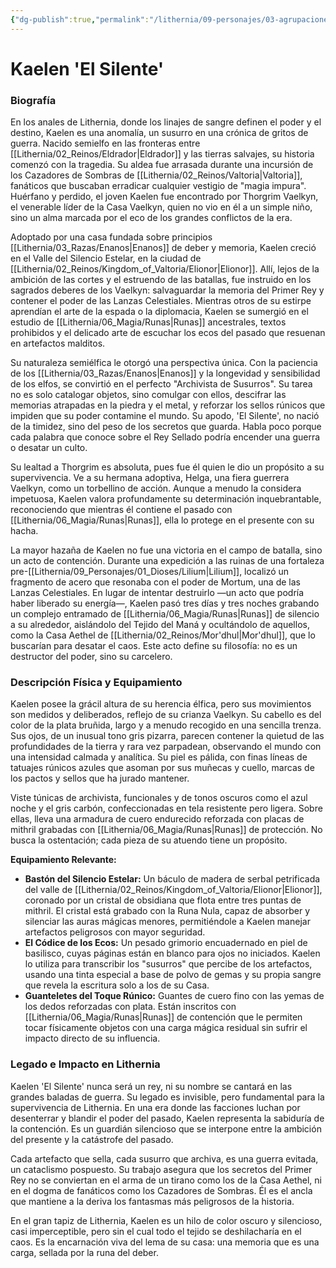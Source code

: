 ```yaml
---
{"dg-publish":true,"permalink":"/lithernia/09-personajes/03-agrupaciones/casa-vaelkyn/kaelen-el-silente/","tags":["lithernia","personajes","Casa Vaelkyn","semielfo","archivista"]}
---
```


# Kaelen 'El Silente'

### Biografía

En los anales de Lithernia, donde los linajes de sangre definen el poder y el destino, Kaelen es una anomalía, un susurro en una crónica de gritos de guerra. Nacido semielfo en las fronteras entre [[Lithernia/02_Reinos/Eldrador\|Eldrador]] y las tierras salvajes, su historia comenzó con la tragedia. Su aldea fue arrasada durante una incursión de los Cazadores de Sombras de [[Lithernia/02_Reinos/Valtoria\|Valtoria]], fanáticos que buscaban erradicar cualquier vestigio de "magia impura". Huérfano y perdido, el joven Kaelen fue encontrado por Thorgrim Vaelkyn, el venerable líder de la Casa Vaelkyn, quien no vio en él a un simple niño, sino un alma marcada por el eco de los grandes conflictos de la era.

Adoptado por una casa fundada sobre principios [[Lithernia/03_Razas/Enanos\|Enanos]] de deber y memoria, Kaelen creció en el Valle del Silencio Estelar, en la ciudad de [[Lithernia/02_Reinos/Kingdom_of_Valtoria/Elionor\|Elionor]]. Allí, lejos de la ambición de las cortes y el estruendo de las batallas, fue instruido en los sagrados deberes de los Vaelkyn: salvaguardar la memoria del Primer Rey y contener el poder de las Lanzas Celestiales. Mientras otros de su estirpe aprendían el arte de la espada o la diplomacia, Kaelen se sumergió en el estudio de [[Lithernia/06_Magia/Runas\|Runas]] ancestrales, textos prohibidos y el delicado arte de escuchar los ecos del pasado que resuenan en artefactos malditos.

Su naturaleza semiélfica le otorgó una perspectiva única. Con la paciencia de los [[Lithernia/03_Razas/Enanos\|Enanos]] y la longevidad y sensibilidad de los elfos, se convirtió en el perfecto "Archivista de Susurros". Su tarea no es solo catalogar objetos, sino comulgar con ellos, descifrar las memorias atrapadas en la piedra y el metal, y reforzar los sellos rúnicos que impiden que su poder contamine el mundo. Su apodo, 'El Silente', no nació de la timidez, sino del peso de los secretos que guarda. Habla poco porque cada palabra que conoce sobre el Rey Sellado podría encender una guerra o desatar un culto.

Su lealtad a Thorgrim es absoluta, pues fue él quien le dio un propósito a su supervivencia. Ve a su hermana adoptiva, Helga, una fiera guerrera Vaelkyn, como un torbellino de acción. Aunque a menudo la considera impetuosa, Kaelen valora profundamente su determinación inquebrantable, reconociendo que mientras él contiene el pasado con [[Lithernia/06_Magia/Runas\|Runas]], ella lo protege en el presente con su hacha.

La mayor hazaña de Kaelen no fue una victoria en el campo de batalla, sino un acto de contención. Durante una expedición a las ruinas de una fortaleza pre-[[Lithernia/09_Personajes/01_Dioses/Lilium\|Lilium]], localizó un fragmento de acero que resonaba con el poder de Mortum, una de las Lanzas Celestiales. En lugar de intentar destruirlo —un acto que podría haber liberado su energía—, Kaelen pasó tres días y tres noches grabando un complejo entramado de [[Lithernia/06_Magia/Runas\|Runas]] de silencio a su alrededor, aislándolo del Tejido del Maná y ocultándolo de aquellos, como la Casa Aethel de [[Lithernia/02_Reinos/Mor'dhul\|Mor'dhul]], que lo buscarían para desatar el caos. Este acto define su filosofía: no es un destructor del poder, sino su carcelero.

### Descripción Física y Equipamiento

Kaelen posee la grácil altura de su herencia élfica, pero sus movimientos son medidos y deliberados, reflejo de su crianza Vaelkyn. Su cabello es del color de la plata bruñida, largo y a menudo recogido en una sencilla trenza. Sus ojos, de un inusual tono gris pizarra, parecen contener la quietud de las profundidades de la tierra y rara vez parpadean, observando el mundo con una intensidad calmada y analítica. Su piel es pálida, con finas líneas de tatuajes rúnicos azules que asoman por sus muñecas y cuello, marcas de los pactos y sellos que ha jurado mantener.

Viste túnicas de archivista, funcionales y de tonos oscuros como el azul noche y el gris carbón, confeccionadas en tela resistente pero ligera. Sobre ellas, lleva una armadura de cuero endurecido reforzada con placas de mithril grabadas con [[Lithernia/06_Magia/Runas\|Runas]] de protección. No busca la ostentación; cada pieza de su atuendo tiene un propósito.

**Equipamiento Relevante:**
*   **Bastón del Silencio Estelar:** Un báculo de madera de serbal petrificada del valle de [[Lithernia/02_Reinos/Kingdom_of_Valtoria/Elionor\|Elionor]], coronado por un cristal de obsidiana que flota entre tres puntas de mithril. El cristal está grabado con la Runa Nula, capaz de absorber y silenciar las auras mágicas menores, permitiéndole a Kaelen manejar artefactos peligrosos con mayor seguridad.
*   **El Códice de los Ecos:** Un pesado grimorio encuadernado en piel de basilisco, cuyas páginas están en blanco para ojos no iniciados. Kaelen lo utiliza para transcribir los "susurros" que percibe de los artefactos, usando una tinta especial a base de polvo de gemas y su propia sangre que revela la escritura solo a los de su Casa.
*   **Guanteletes del Toque Rúnico:** Guantes de cuero fino con las yemas de los dedos reforzadas con plata. Están inscritos con [[Lithernia/06_Magia/Runas\|Runas]] de contención que le permiten tocar físicamente objetos con una carga mágica residual sin sufrir el impacto directo de su influencia.

### Legado e Impacto en Lithernia

Kaelen 'El Silente' nunca será un rey, ni su nombre se cantará en las grandes baladas de guerra. Su legado es invisible, pero fundamental para la supervivencia de Lithernia. En una era donde las facciones luchan por desenterrar y blandir el poder del pasado, Kaelen representa la sabiduría de la contención. Es un guardián silencioso que se interpone entre la ambición del presente y la catástrofe del pasado.

Cada artefacto que sella, cada susurro que archiva, es una guerra evitada, un cataclismo pospuesto. Su trabajo asegura que los secretos del Primer Rey no se conviertan en el arma de un tirano como los de la Casa Aethel, ni en el dogma de fanáticos como los Cazadores de Sombras. Él es el ancla que mantiene a la deriva los fantasmas más peligrosos de la historia.

En el gran tapiz de Lithernia, Kaelen es un hilo de color oscuro y silencioso, casi imperceptible, pero sin el cual todo el tejido se deshilacharía en el caos. Es la encarnación viva del lema de su casa: una memoria que es una carga, sellada por la runa del deber.
